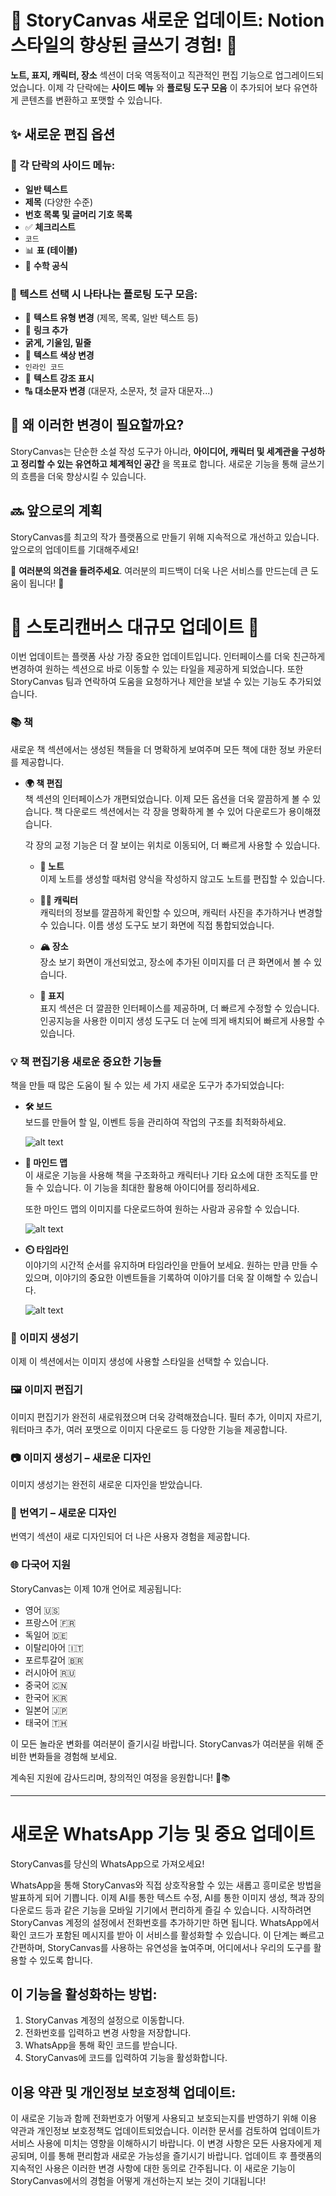 # 🚀 StoryCanvas 새로운 업데이트: Notion 스타일의 향상된 글쓰기 경험! 🎉  

**노트, 표지, 캐릭터, 장소** 섹션이 더욱 역동적이고 직관적인 편집 기능으로 업그레이드되었습니다. 이제 각 단락에는 **사이드 메뉴** 와 **플로팅 도구 모음** 이 추가되어 보다 유연하게 콘텐츠를 변환하고 포맷할 수 있습니다.  

## ✨ 새로운 편집 옵션  

### 🔹 각 단락의 사이드 메뉴:  
- **일반 텍스트**  
- **제목** (다양한 수준)  
- **번호 목록 및 글머리 기호 목록**  
- ✅ **체크리스트**  
- ``` 코드 ```  
- 📊 **표 (테이블)**  
- 🧮 **수학 공식**  

### 🔹 텍스트 선택 시 나타나는 플로팅 도구 모음:  
- 🔄 **텍스트 유형 변경** (제목, 목록, 일반 텍스트 등)  
- 🔗 **링크 추가**  
- **굵게, 기울임, 밑줄**  
- 🎨 **텍스트 색상 변경**  
- `인라인 코드`  
- 🔖 **텍스트 강조 표시**  
- 🔠 **대소문자 변경** (대문자, 소문자, 첫 글자 대문자...)  

## 🎯 왜 이러한 변경이 필요할까요?  
StoryCanvas는 단순한 소설 작성 도구가 아니라, **아이디어, 캐릭터 및 세계관을 구성하고 정리할 수 있는 유연하고 체계적인 공간** 을 목표로 합니다. 새로운 기능을 통해 글쓰기의 흐름을 더욱 향상시킬 수 있습니다.  

## 🔜 앞으로의 계획  
StoryCanvas를 최고의 작가 플랫폼으로 만들기 위해 지속적으로 개선하고 있습니다. 앞으로의 업데이트를 기대해주세요!  

💬 **여러분의 의견을 들려주세요**. 여러분의 피드백이 더욱 나은 서비스를 만드는데 큰 도움이 됩니다! 🚀  


# 🌟 스토리캔버스 대규모 업데이트 🌟

이번 업데이트는 플랫폼 사상 가장 중요한 업데이트입니다. 인터페이스를 더욱 친근하게 변경하여 원하는 섹션으로 바로 이동할 수 있는 타일을 제공하게 되었습니다. 또한 StoryCanvas 팀과 연락하여 도움을 요청하거나 제안을 보낼 수 있는 기능도 추가되었습니다.

### 📚 책

새로운 책 섹션에서는 생성된 책들을 더 명확하게 보여주며 모든 책에 대한 정보 카운터를 제공합니다.

- **🌍 책 편집**  
  책 섹션의 인터페이스가 개편되었습니다. 이제 모든 옵션을 더욱 깔끔하게 볼 수 있습니다. 책 다운로드 섹션에서는 각 장을 명확하게 볼 수 있어 다운로드가 용이해졌습니다.
  
  각 장의 교정 기능은 더 잘 보이는 위치로 이동되어, 더 빠르게 사용할 수 있습니다.

  - **📑 노트**  
    이제 노트를 생성할 때처럼 양식을 작성하지 않고도 노트를 편집할 수 있습니다.

  - **👨‍🎨 캐릭터**  
    캐릭터의 정보를 깔끔하게 확인할 수 있으며, 캐릭터 사진을 추가하거나 변경할 수 있습니다. 이름 생성 도구도 보기 화면에 직접 통합되었습니다.

  - **🏔️ 장소**  
    장소 보기 화면이 개선되었고, 장소에 추가된 이미지를 더 큰 화면에서 볼 수 있습니다.

  - **🎄 표지**  
    표지 섹션은 더 깔끔한 인터페이스를 제공하며, 더 빠르게 수정할 수 있습니다. 인공지능을 사용한 이미지 생성 도구도 더 눈에 띄게 배치되어 빠르게 사용할 수 있습니다.

### 💡 책 편집기용 새로운 중요한 기능들
책을 만들 때 많은 도움이 될 수 있는 세 가지 새로운 도구가 추가되었습니다:

- **🛠️ 보드**  
  보드를 만들어 할 일, 이벤트 등을 관리하여 작업의 구조를 최적화하세요.

  ![alt text](https://raw.githubusercontent.com/kimvex/storycanvas-blog-info/refs/heads/main/imgs/Imagen%20board.webp.webp)

- **🏰 마인드 맵**  
  이 새로운 기능을 사용해 책을 구조화하고 캐릭터나 기타 요소에 대한 조직도를 만들 수 있습니다. 이 기능을 최대한 활용해 아이디어를 정리하세요.
  
  또한 마인드 맵의 이미지를 다운로드하여 원하는 사람과 공유할 수 있습니다.

  ![alt text](https://raw.githubusercontent.com/kimvex/storycanvas-blog-info/refs/heads/main/imgs/Mapa%20mental.webp.webp)

- **⏲️ 타임라인**  
  이야기의 시간적 순서를 유지하며 타임라인을 만들어 보세요. 원하는 만큼 만들 수 있으며, 이야기의 중요한 이벤트들을 기록하여 이야기를 더욱 잘 이해할 수 있습니다.

  ![alt text](https://raw.githubusercontent.com/kimvex/storycanvas-blog-info/refs/heads/main/imgs/timeline.webp.webp)

### 🌟 이미지 생성기
이제 이 섹션에서는 이미지 생성에 사용할 스타일을 선택할 수 있습니다.

### 🖼️ 이미지 편집기
이미지 편집기가 완전히 새로워졌으며 더욱 강력해졌습니다. 필터 추가, 이미지 자르기, 워터마크 추가, 여러 포맷으로 이미지 다운로드 등 다양한 기능을 제공합니다.

### 📷 이미지 생성기 – 새로운 디자인
이미지 생성기는 완전히 새로운 디자인을 받았습니다.

### 💬 번역기 – 새로운 디자인
번역기 섹션이 새로 디자인되어 더 나은 사용자 경험을 제공합니다.

### 🌐 다국어 지원
StoryCanvas는 이제 10개 언어로 제공됩니다:

- 영어 🇺🇸
- 프랑스어 🇫🇷
- 독일어 🇩🇪
- 이탈리아어 🇮🇹
- 포르투갈어 🇧🇷
- 러시아어 🇷🇺
- 중국어 🇨🇳
- 한국어 🇰🇷
- 일본어 🇯🇵
- 태국어 🇹🇭

이 모든 놀라운 변화를 여러분이 즐기시길 바랍니다. StoryCanvas가 여러분을 위해 준비한 변화들을 경험해 보세요.

계속된 지원에 감사드리며, 창의적인 여정을 응원합니다! 🌱📚

---
# 새로운 WhatsApp 기능 및 중요 업데이트

StoryCanvas를 당신의 WhatsApp으로 가져오세요!

WhatsApp을 통해 StoryCanvas와 직접 상호작용할 수 있는 새롭고 흥미로운 방법을 발표하게 되어 기쁩니다. 이제 AI를 통한 텍스트 수정, AI를 통한 이미지 생성, 책과 장의 다운로드 등과 같은 기능을 모바일 기기에서 편리하게 즐길 수 있습니다. 시작하려면 StoryCanvas 계정의 설정에서 전화번호를 추가하기만 하면 됩니다. WhatsApp에서 확인 코드가 포함된 메시지를 받아 이 서비스를 활성화할 수 있습니다. 이 단계는 빠르고 간편하며, StoryCanvas를 사용하는 유연성을 높여주며, 어디에서나 우리의 도구를 활용할 수 있도록 합니다.

## 이 기능을 활성화하는 방법:

1. StoryCanvas 계정의 설정으로 이동합니다.
2. 전화번호를 입력하고 변경 사항을 저장합니다.
3. WhatsApp을 통해 확인 코드를 받습니다.
4. StoryCanvas에 코드를 입력하여 기능을 활성화합니다.

## 이용 약관 및 개인정보 보호정책 업데이트:

이 새로운 기능과 함께 전화번호가 어떻게 사용되고 보호되는지를 반영하기 위해 이용 약관과 개인정보 보호정책도 업데이트되었습니다. 이러한 문서를 검토하여 업데이트가 서비스 사용에 미치는 영향을 이해하시기 바랍니다. 이 변경 사항은 모든 사용자에게 제공되며, 이를 통해 편리함과 새로운 가능성을 즐기시기 바랍니다. 업데이트 후 플랫폼의 지속적인 사용은 이러한 변경 사항에 대한 동의로 간주됩니다. 이 새로운 기능이 StoryCanvas에서의 경험을 어떻게 개선하는지 보는 것이 기대됩니다!